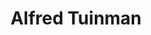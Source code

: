---
title: Alfred Tuinman
tour: Delhi Agra Jaipur 
id: itinerary
type: itinerary
itinerary:
  - day: 1
    item:
      - type: hotel
        url: /states/uttar-pradesh/cities/agra/hotels/hotel-mansingh-palace
      - type: excursion
        url: /states/uttar-pradesh/cities/agra/excursions/early-morning-taj-mahal
  - day: 2
    item:
      - type: hotel
        url: /states/rajasthan/cities/jaipur/hotels/dera-rawatsar
      - type: excursion
        url: /states/rajasthan/cities/jaipur/excursions/amber-fort-sightseeing
  - day: 3
    item:
      - type: flight
        desc: AI123 from Mumbai to Goa 12:00/14:20
      - type: train
        url: Mangla Express
        desc: o/n Goa Koichi
  
---